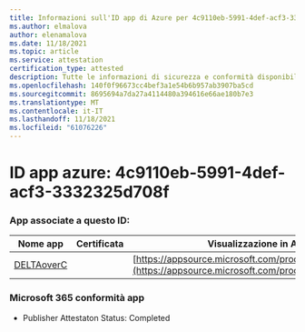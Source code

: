 ```yaml
---
title: Informazioni sull'ID app di Azure per 4c9110eb-5991-4def-acf3-3332325d708f
ms.author: elmalova
author: elenamalova
ms.date: 11/18/2021
ms.topic: article
ms.service: attestation
certification_type: attested
description: Tutte le informazioni di sicurezza e conformità disponibili per 4c9110eb-5991-4def-acf3-3332325d708f.
ms.openlocfilehash: 140f0f96673cc4bef3a1e54b6b957ab3907ba5cd
ms.sourcegitcommit: 8695694a7da27a4114480a394616e66ae180b7e3
ms.translationtype: MT
ms.contentlocale: it-IT
ms.lasthandoff: 11/18/2021
ms.locfileid: "61076226"
---
```

# <a name="azure-app-id-4c9110eb-5991-4def-acf3-3332325d708f"></a>ID app azure: 4c9110eb-5991-4def-acf3-3332325d708f


### <a name="apps-associated-with-this-id"></a>App associate a questo ID:
| **Nome app** | **Certificata** | **Visualizzazione in AppSource** |
|--------------|---------------|-----------------------|
| [DELTAoverC](https://docs.microsoft.com/microsoft-365-app-certification/forward/WA200003286) |  | [https://appsource.microsoft.com/product/office/WA200003286](https://appsource.microsoft.com/product/office/WA200003286) |

### <a name="microsoft-365-app-compliance-status"></a>Microsoft 365 conformità app
- Publisher Attestaton Status: Completed
